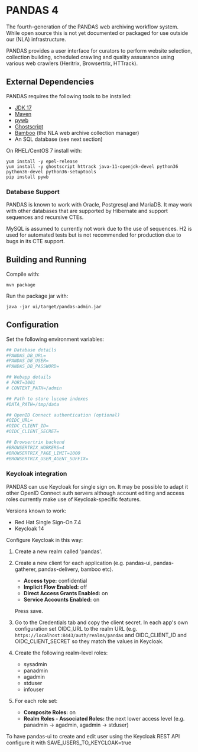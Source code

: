 PANDAS 4
========

The fourth-generation of the PANDAS web archiving workflow system. While open source
this is not yet documented or packaged for use outside our (NLA) 
infrastructure.

PANDAS provides a user interface for curators to perform website selection, collection building,
scheduled crawling and quality assuarance using various web crawlers (Heritrix, Browsertrix, HTTrack).

External Dependencies
---------------------

PANDAS requires the following tools to be installed:

* [JDK 17](https://adoptium.net/)
* [Maven](https://maven.apache.org/)
* [pywb](https://github.com/webrecorder/pywb)
* [Ghostscript](https://www.ghostscript.com/)
* [Bamboo](https://github.com/nla/bamboo) (the NLA web archive collection manager)
* An SQL database (see next section)

On RHEL/CentOS 7 install with:

    yum install -y epel-release
    yum install -y ghostscript httrack java-11-openjdk-devel python36 python36-devel python36-setuptools
    pip install pywb

### Database Support

PANDAS is known to work with Oracle, Postgresql and MariaDB. It may work with other databases that are supported by
Hibernate and support sequences and recursive CTEs.

MySQL is assumed to currently not work due to the use of sequences. H2 is used for automated tests but is not
recommended for production due to bugs in its CTE support.

Building and Running
--------------------

Compile with:

    mvn package

Run the package jar with:

    java -jar ui/target/pandas-admin.jar

Configuration
-------------

Set the following environment variables:

```sh
## Database details
#PANDAS_DB_URL=
#PANDAS_DB_USER=
#PANDAS_DB_PASSWORD=

## Webapp details
# PORT=3001
# CONTEXT_PATH=/admin

## Path to store lucene indexes
#DATA_PATH=/tmp/data

## OpenID Connect authentication (optional)
#OIDC_URL=
#OIDC_CLIENT_ID=
#OIDC_CLIENT_SECRET=

## Browsertrix backend
#BROWSERTRIX_WORKERS=4
#BROWSERTRIX_PAGE_LIMIT=1000
#BROWSERTRIX_USER_AGENT_SUFFIX=
```

### Keycloak integration

PANDAS can use Keycloak for single sign on. It may be possible to adapt it other OpenID Connect auth servers although
account editing and access roles currently make use of Keycloak-specific features.

Versions known to work:

* Red Hat Single Sign-On 7.4 
* Keycloak 14

Configure Keycloak in this way:

1. Create a new realm called 'pandas'.
2. Create a new client for each application (e.g. pandas-ui, pandas-gatherer, pandas-delivery, bamboo etc).
   - **Access type:** confidential
   - **Implicit Flow Enabled:** off
   - **Direct Access Grants Enabled:** on
   - **Service Accounts Enabled:** on
   
   Press save.
4. Go to the Credentials tab and copy the client secret. In each app's own configuration set 
   OIDC_URL to the realm URL (e.g. `https://localhost:8443/auth/realms/pandas` 
   and OIDC_CLIENT_ID and OIDC_CLIENT_SECRET so they match the values in Keycloak.
4. Create the following realm-level roles:
   - sysadmin
   - panadmin
   - agadmin
   - stduser
   - infouser
5. For each role set:
   - **Composite Roles:** on
   - **Realm Roles - Associated Roles:** the next lower access level (e.g. panadmin -> agadmin, agadmin -> stduser)

To have pandas-ui to create and edit user using the Keycloak REST API configure it with SAVE_USERS_TO_KEYCLOAK=true
